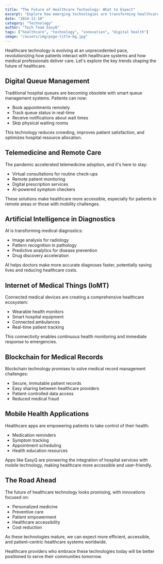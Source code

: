 ```yaml
---
title: "The Future of Healthcare Technology: What to Expect"
excerpt: "Explore how emerging technologies are transforming healthcare delivery and patient experiences in hospitals worldwide."
date: "2024-11-10"
category: "Technology"
author: "Tech Team EasyQ"
tags: ["healthcare", "technology", "innovation", "digital health"]
image: "/assets/img/page-title-bg.jpg"
---
```


Healthcare technology is evolving at an unprecedented pace, revolutionizing how patients interact with healthcare systems and how medical professionals deliver care. Let's explore the key trends shaping the future of healthcare.

## Digital Queue Management

Traditional hospital queues are becoming obsolete with smart queue management systems. Patients can now:

- Book appointments remotely
- Track queue status in real-time
- Receive notifications about wait times
- Skip physical waiting rooms

This technology reduces crowding, improves patient satisfaction, and optimizes hospital resource allocation.

## Telemedicine and Remote Care

The pandemic accelerated telemedicine adoption, and it's here to stay:

- Virtual consultations for routine check-ups
- Remote patient monitoring
- Digital prescription services
- AI-powered symptom checkers

These solutions make healthcare more accessible, especially for patients in remote areas or those with mobility challenges.

## Artificial Intelligence in Diagnostics

AI is transforming medical diagnostics:

- Image analysis for radiology
- Pattern recognition in pathology
- Predictive analytics for disease prevention
- Drug discovery acceleration

AI helps doctors make more accurate diagnoses faster, potentially saving lives and reducing healthcare costs.

## Internet of Medical Things (IoMT)

Connected medical devices are creating a comprehensive healthcare ecosystem:

- Wearable health monitors
- Smart hospital equipment
- Connected ambulances
- Real-time patient tracking

This connectivity enables continuous health monitoring and immediate response to emergencies.

## Blockchain for Medical Records

Blockchain technology promises to solve medical record management challenges:

- Secure, immutable patient records
- Easy sharing between healthcare providers
- Patient-controlled data access
- Reduced medical fraud

## Mobile Health Applications

Healthcare apps are empowering patients to take control of their health:

- Medication reminders
- Symptom tracking
- Appointment scheduling
- Health education resources

Apps like EasyQ are pioneering the integration of hospital services with mobile technology, making healthcare more accessible and user-friendly.

## The Road Ahead

The future of healthcare technology looks promising, with innovations focused on:

- Personalized medicine
- Preventive care
- Patient empowerment
- Healthcare accessibility
- Cost reduction

As these technologies mature, we can expect more efficient, accessible, and patient-centric healthcare systems worldwide.

Healthcare providers who embrace these technologies today will be better positioned to serve their communities tomorrow.
